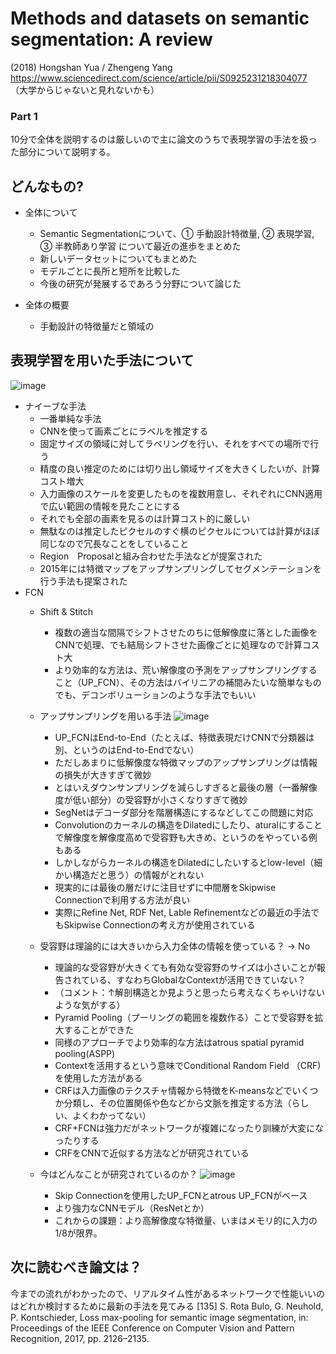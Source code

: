 # Methods and datasets on semantic segmentation: A review
(2018) Hongshan Yua / Zhengeng Yang
https://www.sciencedirect.com/science/article/pii/S0925231218304077
（大学からじゃないと見れないかも）

### Part 1
10分で全体を説明するのは厳しいので主に論文のうちで表現学習の手法を扱った部分について説明する。  

## どんなもの?
- 全体について  
  - Semantic Segmentationについて、① 手動設計特徴量, ② 表現学習, ③ 半教師あり学習 について最近の進歩をまとめた  
  - 新しいデータセットについてもまとめた  
  - モデルごとに長所と短所を比較した  
  - 今後の研究が発展するであろう分野について論じた  
  
- 全体の概要  
  - 手動設計の特徴量だと領域の
  
## 表現学習を用いた手法について  
![image](https://user-images.githubusercontent.com/12442472/48664565-d95c9800-eae3-11e8-89e2-a601ec6bf8bc.png)  
- ナイーブな手法
  - 一番単純な手法
  - CNNを使って画素ごとにラベルを推定する    
  - 固定サイズの領域に対してラベリングを行い、それをすべての場所で行う
  - 精度の良い推定のためには切り出し領域サイズを大きくしたいが、計算コスト増大  
  - 入力画像のスケールを変更したものを複数用意し、それぞれにCNN適用で広い範囲の情報を見たことにする  
  - それでも全部の画素を見るのは計算コスト的に厳しい  
  - 無駄なのは推定したピクセルのすぐ横のピクセルについては計算がほぼ同じなので冗長なことをしていること  
  - Region　Proposalと組み合わせた手法などが提案された  
  - 2015年には特徴マップをアップサンプリングしてセグメンテーションを行う手法も提案された  
- FCN
  - Shift & Stitch
    - 複数の適当な間隔でシフトさせたのちに低解像度に落とした画像をCNNで処理、でも結局シフトさせた画像ごとに処理なので計算コスト大
    - より効率的な方法は、荒い解像度の予測をアップサンプリングすること（UP_FCN）、その方法はバイリニアの補間みたいな簡単なものでも、デコンボリューションのような手法でもいい  
  - アップサンプリングを用いる手法
  ![image](https://user-images.githubusercontent.com/12442472/48664561-cd70d600-eae3-11e8-96d2-74dd05df0acd.png)  
  
    - UP_FCNはEnd-to-End（たとえば、特徴表現だけCNNで分類器は別、というのはEnd-to-Endでない）
    - ただしあまりに低解像度な特徴マップのアップサンプリングは情報の損失が大きすぎて微妙  
    - とはいえダウンサンプリングを減らしすぎると最後の層（一番解像度が低い部分）の受容野が小さくなりすぎて微妙
    - SegNetはデコーダ部分を階層構造にするなどしてこの問題に対応  
    - Convolutionのカーネルの構造をDilatedにしたり、aturalにすることで解像度を解像度高めで受容野も大きめ、というのをやっている例もある  
    - しかしながらカーネルの構造をDilatedにしたいするとlow-level（細かい構造だと思う）の情報がとれない
    - 現実的には最後の層だけに注目せずに中間層をSkipwise Connectionで利用する方法が良い
    - 実際にRefine Net, RDF Net, Lable Refinementなどの最近の手法でもSkipwise Connectionの考え方が使用されている  
    
  - 受容野は理論的には大きいから入力全体の情報を使っている？ → No
    - 理論的な受容野が大きくても有効な受容野のサイズは小さいことが報告されている、すなわちGlobalなContextが活用できていない？ 
    - （コメント：↑解剖構造とか見ようと思ったら考えなくちゃいけないような気がする）
    - Pyramid Pooling（プーリングの範囲を複数作る）ことで受容野を拡大することができた  
    - 同様のアプローチでより効率的な方法はatrous spatial pyramid pooling(ASPP)
    - Contextを活用するという意味でConditional Random Field （CRF)を使用した方法がある
    - CRFは入力画像のテクスチャ情報から特徴をK-meansなどでいくつか分類し、その位置関係や色などから文脈を推定する方法（らしい、よくわかってない）
    - CRF+FCNは強力だがネットワークが複雑になったり訓練が大変になったりする
    - CRFをCNNで近似する方法などが研究されている
    
  - 今はどんなことが研究されているのか？
  ![image](https://user-images.githubusercontent.com/12442472/48664566-dcf01f00-eae3-11e8-8cb0-adc6ce291ddd.png)
    - Skip Connectionを使用したUP_FCNとatrous UP_FCNがベース
    - より強力なCNNモデル（ResNetとか）
    - これからの課題：より高解像度な特徴量、いまはメモリ的に入力の1/8が限界。
    
   
## 次に読むべき論文は？
今までの流れがわかったので、リアルタイム性があるネットワークで性能いいのはどれか検討するために最新の手法を見てみる
[135] S. Rota Bulo, G. Neuhold, P. Kontschieder, Loss max-pooling for semantic image
segmentation, in: Proceedings of the IEEE Conference on Computer Vision
and Pattern Recognition, 2017, pp. 2126–2135.




